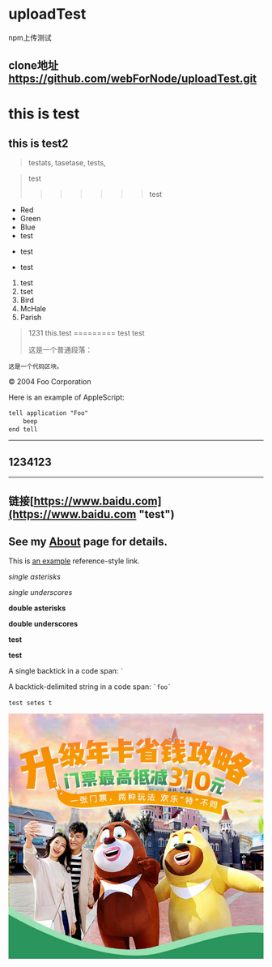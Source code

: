 # uploadTest
npm上传测试
## clone地址 https://github.com/webForNode/uploadTest.git
this is test
============
this is test2
-------------
> testats,
> tasetase,
> tests,

> test
> >>>>>>test
*   Red
*   Green
*   Blue
* test
+ test
- test
1. test
2. tset
1.  Bird
2.  McHale
3.  Parish
> 1231
this.test
=========
test 
    test
    <p>这是一个普通段落：</p>

<pre><code>这是一个代码区块。</code></pre>
<div class="footer">
  &copy; 2004 Foo Corporation
</div>
<p>Here is an example of AppleScript:</p>

<pre><code>tell application "Foo"
    beep
end tell
</code></pre>
* * *
1234123
----------------
---------------
链接[https://www.baidu.com](https://www.baidu.com "test")
-----------------------------------------------------------
See my [About](/about/) page for details.
------------------------------------------
This is [an example][id] reference-style link.

[id]: http://example.com/  "Optional Title Here"

*single asterisks*

_single underscores_

**double asterisks**

__double underscores__

**test**

__test__

A single backtick in a code span: `` ` ``

A backtick-delimited string in a code span: `` `foo` ``

`` test setes t ``

![Alt text](/bg.jpg "Optional title")
